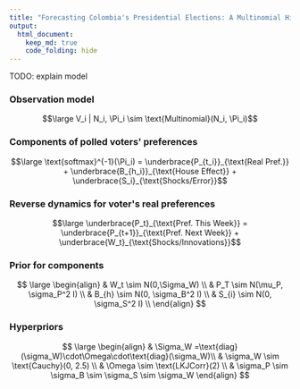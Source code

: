 ```yaml
---
title: "Forecasting Colombia's Presidential Elections: A Multinomial Hierarchical Dynamic Linear Model"
output:
  html_document:
    keep_md: true
    code_folding: hide
---
```


TODO: explain model

### Observation model

$$\large V_i | N_i, \Pi_i \sim \text{Multinomial}(N_i, \Pi_i)$$

### Components of polled voters' preferences

$$\large \text{softmax}^{-1}(\Pi_i) = \underbrace{P_{t_i}}_{\text{Real Pref.}} + \underbrace{B_{h_i}}_{\text{House Effect}} + \underbrace{S_i}_{\text{Shocks/Error}}$$

### Reverse dynamics for voter's real preferences

$$\large \underbrace{P_t}_{\text{Pref. This Week}} = \underbrace{P_{t+1}}_{\text{Pref. Next Week}} + \underbrace{W_t}_{\text{Shocks/Innovations}}$$

### Prior for components

$$ \large
\begin{align}
& W_t \sim N(0,\Sigma_W) \\
& P_T \sim N(\mu_P, \sigma_P^2 I) \\
& B_{h} \sim N(0, \sigma_B^2 I) \\
& S_{i} \sim N(0, \sigma_S^2 I) \\
\end{align}
$$

### Hyperpriors

$$ \large
\begin{align}
& \Sigma_W =\text{diag}(\sigma_W)\cdot\Omega\cdot\text{diag}(\sigma_W)\\
& \sigma_W \sim \text{Cauchy}(0, 2.5) \\
& \Omega \sim \text{LKJCorr}(2) \\
& \sigma_P \sim \sigma_B \sim \sigma_S \sim \sigma_W
\end{align}
$$
